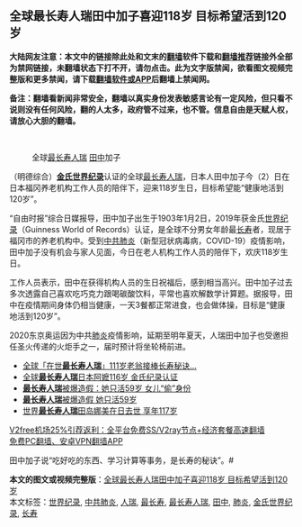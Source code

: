  <h2>全球最长寿人瑞田中加子喜迎118岁 目标希望活到120岁</h2> <p class="notice"><b>大陆网友注意：本文中的链接除此处和文末的<a href="https://github.com/bannedbook/fanqiang" >翻墙</a>软件下载和<a href="https://github.com/killgcd/justmysocks/blob/master/README.md">翻墙推荐</a>链接外全部为禁网链接，未翻墙状态下打不开，请勿点击。此为文字版禁闻，欲看图文视频完整版和更多禁闻，请下载<a href="https://github.com/bannedbook/fanqiang">翻墙软件或APP</a>后翻墙上禁闻网。</p><p>备注：翻墙看新闻非常安全，翻墙以真实身份发表敏感言论有一定风险，但只看不说则没有任何风险，翻的人太多，政府管不过来，也不管。信息自由是天赋人权，请放心大胆的翻墙。</b></p>  <div class="entry"> <br /> <figure><figcaption class="wp-caption-text">全球<a href="https://www.bannedbook.org/bnews/tag/%E6%9C%80%E9%95%BF%E5%AF%BF/" class="st_tag internal_tag" rel="tag" title="标签 最长寿 下的日志">最长寿</a><a href="https://www.bannedbook.org/bnews/tag/%E4%BA%BA%E7%91%9E/" class="st_tag internal_tag" rel="tag" title="标签 人瑞 下的日志">人瑞</a> <a href="https://www.bannedbook.org/bnews/tag/%e7%94%b0%e4%b8%ad/" class="st_tag internal_tag" rel="tag" title="标签 田中 下的日志">田中</a>加子</figcaption></figure> <p>（明德综合）<strong><a href="https://www.bannedbook.org/bnews/tag/%E9%87%91%E6%B0%8F%E4%B8%96%E7%95%8C%E7%BA%AA%E5%BD%95/" class="st_tag internal_tag" rel="tag" title="标签 金氏世界纪录 下的日志">金氏世界纪录</a></strong>认证的全球<a href="https://www.bannedbook.org/bnews/tag/%E6%9C%80%E9%95%BF%E5%AF%BF%E4%BA%BA%E7%91%9E/" class="st_tag internal_tag" rel="tag" title="标签 最长寿人瑞 下的日志">最长寿人瑞</a>，日本人田中加子今（2）日在日本福冈养老机构工作人员的陪伴下，迎来118岁生日，目标希望能“健康地活到120岁”。</p> <p>“自由时报”综合日媒报导，田中加子出生于1903年1月2日，2019年获金氏<a href="https://www.bannedbook.org/bnews/tag/%e4%b8%96%e7%95%8c%e7%ba%aa%e5%bd%95/" class="st_tag internal_tag" rel="tag" title="标签 世界纪录 下的日志">世界纪录</a>（Guinness World of Records）认证，是全球不分男女年龄最<a href="https://www.bannedbook.org/bnews/tag/%e9%95%bf%e5%af%bf/" class="st_tag internal_tag" rel="tag" title="标签 长寿 下的日志">长寿</a>者，现居于福冈市的养老机构中。受到<a href="https://www.bannedbook.org/bnews/tag/%e4%b8%ad%e5%85%b1%e8%82%ba%e7%82%8e/" class="st_tag internal_tag" rel="tag" title="标签 中共肺炎 下的日志">中共肺炎</a>（新型冠状病毒病，COVID-19）疫情影响，田中加子没有机会与家人见面，今日在老人机构工作人员的陪伴下，欢庆118岁生日。</p> <p>工作人员表示，田中在获得机构人员的生日祝福后，感到相当高兴。田中加子过去多次透露自己喜欢吃巧克力跟喝碳酸饮料，平常也喜欢解数学计算题。据报导，田中在疫情期间身体仍相当健康，一天3餐都正常进食，也会做体操，目标是“健康地活到120岁”。</p>  <p>2020东京奥运因为中共<a href="https://www.bannedbook.org/bnews/tag/%e8%82%ba%e7%82%8e/" class="st_tag internal_tag" rel="tag" title="标签 肺炎 下的日志">肺炎</a>疫情影响，延期至明年夏天，人瑞田中加子也受邀担任圣火传递的火炬手之一，届时预计将坐轮椅前进。</p> <ul class='op-related-articles' title='相关阅读'> <li><a href='https://www.bannedbook.org/bnews/health/20200229/1285662.html' target='_blank'>全球「在世<b>最长寿人瑞</b>」111岁老翁接棒长寿秘诀…</a></li> <li><a href='https://www.bannedbook.org/bnews/cnnews/20191226/1247880.html' target='_blank'>全球<b>最长寿人瑞</b>日本阿嬷116岁 金氏纪录认证</a></li> <li><a href='https://www.bannedbook.org/bnews/worldnews/20190103/1058266.html' target='_blank'><b>最长寿人瑞</b>被爆造假：她只活59岁 女儿“偷”身份</a></li> <li><a href='https://www.bannedbook.org/bnews/baitai/20190103/1057868.html' target='_blank'><b>最长寿人瑞</b>被爆造假 她只活59岁</a></li> <li><a href='https://www.bannedbook.org/bnews/funmedia/20180423/932070.html' target='_blank'>世界<b>最长寿人瑞</b>田岛娜美在日去世 享年117岁</a></li> </ul> <p class="texttj"> <a href="https://github.com/bannedbook/fanqiang/wiki/V2ray%E6%9C%BA%E5%9C%BA" target="_blank">V2free机场25%引荐返利：全平台免费SS/V2ray节点+经济套餐高速翻墙</a><br/> <a href="https://github.com/bannedbook/fanqiang/wiki/%E7%A6%81%E9%97%BB%E7%BD%91%E5%AE%89%E5%8D%93%E7%BF%BB%E5%A2%99%E6%96%B0%E9%97%BBAPP" target="_blank">免费PC翻墙、安卓VPN翻墙APP</a></p><p>田中加子说“吃好吃的东西、学习计算等事务，是长寿的秘诀”。#</p><a name='sharetosocial'></a>       <div><b>本文的图文或视频完整版</b>：<a href='https://www.bannedbook.org/bnews/comments/20210102/1459810.html'>全球最长寿人瑞田中加子喜迎118岁 目标希望活到120岁</a></div>  </div><!--END ENTRY--> <div class="postfooter"> <div>本文标签：<a href="https://www.bannedbook.org/bnews/tag/%e4%b8%96%e7%95%8c%e7%ba%aa%e5%bd%95/" rel="tag">世界纪录</a>, <a href="https://www.bannedbook.org/bnews/tag/%e4%b8%ad%e5%85%b1%e8%82%ba%e7%82%8e/" rel="tag">中共肺炎</a>, <a href="https://www.bannedbook.org/bnews/tag/%E4%BA%BA%E7%91%9E/" rel="tag">人瑞</a>, <a href="https://www.bannedbook.org/bnews/tag/%E6%9C%80%E9%95%BF%E5%AF%BF/" rel="tag">最长寿</a>, <a href="https://www.bannedbook.org/bnews/tag/%E6%9C%80%E9%95%BF%E5%AF%BF%E4%BA%BA%E7%91%9E/" rel="tag">最长寿人瑞</a>, <a href="https://www.bannedbook.org/bnews/tag/%e7%94%b0%e4%b8%ad/" rel="tag">田中</a>, <a href="https://www.bannedbook.org/bnews/tag/%e8%82%ba%e7%82%8e/" rel="tag">肺炎</a>, <a href="https://www.bannedbook.org/bnews/tag/%E9%87%91%E6%B0%8F%E4%B8%96%E7%95%8C%E7%BA%AA%E5%BD%95/" rel="tag">金氏世界纪录</a>, <a href="https://www.bannedbook.org/bnews/tag/%e9%95%bf%e5%af%bf/" rel="tag">长寿</a></div>  </div><!--END POSTFOOTER--> 